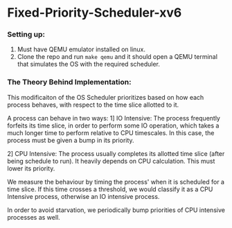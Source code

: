 # Fixed-Priority-Scheduler-xv6
### Setting up:
1. Must have QEMU emulator installed on linux.
2. Clone the repo and run ```make qemu``` and it should open a QEMU terminal that simulates the OS with the required scheduler.

### The Theory Behind Implementation:
This modificaiton of the OS Scheduler prioritizes based on how each process behaves, with respect to the time slice allotted to it.

A process can behave in two ways:
1] IO Intensive: The process frequently forfeits its time slice, in order to perform some IO operation, which takes a much longer time to perform relative to CPU timescales. In this case, the process must be given a bump in its priority.

2] CPU Intensive: The process usually completes its allotted time slice (after being schedule to run). It heavily depends on CPU calculation. This must lower its priority.

We measure the behaviour by timing the process' when it is scheduled for a time slice. If this time crosses a threshold, we would classify it as a CPU Intensive process, otherwise an IO intensive process.

In order to avoid starvation, we periodically bump priorities of CPU intensive processes as well.
